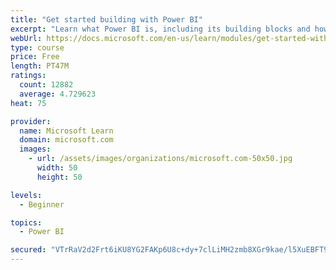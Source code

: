 ```yaml
---
title: "Get started building with Power BI"
excerpt: "Learn what Power BI is, including its building blocks and how they work together."
webUrl: https://docs.microsoft.com/en-us/learn/modules/get-started-with-power-bi/
type: course
price: Free
length: PT47M
ratings:
  count: 12882
  average: 4.729623
heat: 75

provider:
  name: Microsoft Learn
  domain: microsoft.com
  images:
    - url: /assets/images/organizations/microsoft.com-50x50.jpg
      width: 50
      height: 50

levels:
  - Beginner

topics:
  - Power BI

secured: "VTrRaV2d2Frt6iKU8YG2FAKp6U8c+dy+7clLiMH2zmb8XGr9kae/l5XuEBFT9L+J61LoAnxsrpk6amkRMBF/NmdIxtK/bvxvIx/pltvY+7Pw9zqIgI+PNM6wvP4IC54WjcgAzBxZMbM58OpcgcVCFOD9h06pCCVxP3qKBF48iaYfbQLH6bjPjAykv6gNDlQygczliiCx24TiNcA9bA+IUcIfcGvUNXmkXQzLrBJ4P2yLsDM8UWERysxPCJKP8g6QeHyOOyMG/uCamFhuEQJjSs/P+YwzAfAIpAn8cWQQiVLTOh7dRK9uVU/EpRWdRdEKX8yxRrjBAQPrfAE2J0Ji/Nt7FvEIqXppZly5NX2GhC269ezyIN2x0ulDVJ5TgN1M/t89DgT6tfZmDDv63Mcjyw==;DVeBKC6ZbU0GEXhpsbLzkw=="
---
```


